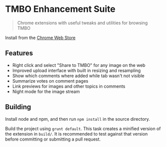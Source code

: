 # TMBO Enhancement Suite

> Chrome extensions with useful tweaks and utilities for browsing TMBO

Install from the [Chrome Web Store](https://chrome.google.com/webstore/detail/tmbo-enhancement-suite/jmmfkicbkkndiamonmkcbgblehlioeod)

## Features

 * Right click and select "Share to TMBO" for any image on the web
 * Improved upload interface with built in resizing and resampling
 * Show which comments where added while tab wasn't not visible
 * Summarize votes on comment pages
 * Link previews for images and other topics in comments
 * Night mode for the image stream

## Building

Install node and npm, and then run `npm install` in the source directory. 

Build the project using `grunt default`. This task creates a minified version of the extension in `build/`. It is
 recommended to test against that version before committing or submitting a pull request.